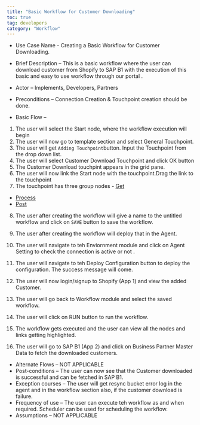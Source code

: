 ```yaml
---
title: "Basic Workflow for Customer Downloading"
toc: true
tag: developers
category: "Workflow"
---
```


* Use Case Name - Creating a Basic Workflow for Customer Downloading.

* Brief Description – This is a basic workflow where the user can download customer from Shopify to SAP B1 with the execution of this basic and easy to use workflow through our portal .
* Actor – Implements, Developers, Partners   
* Preconditions – Connection Creation & Touchpoint creation should be done. 
* Basic Flow –  
1. The user will select the Start node, where the workflow execution will begin
2. The user will now go to template section and select General Touchpoint.
3. The user will get `Adding Touchpoint`button. Input the Touchpoint from the drop down list.
4. The user will select Customer Download Touchpoint and click OK button
5. The Customer Download touchpint appears in the grid pane. 
6. The user will now link the Start node with the touchpoint.Drag the link to the touchpoint
7. The touchpoint has three group nodes - [Get](https://github.com/appseconnect/docs/blob/demo/_posts/Workflow-Management/Nodes-and-links/2018-08-19-working-with-get.md#title-get-nodetoc-truetag-developerscategory-workflowauthor-abhishek-sur)
* [Process](https://github.com/appseconnect/docs/blob/demo/_posts/Workflow-Management/Nodes-and-links/2018-08-20-working-with-process.md#title-process-nodetoc-truetag-developerscategory-workflow)
* [Post](https://github.com/appseconnect/docs/blob/demo/_posts/Workflow-Management/Nodes-and-links/2018-08-21-working-with-post.md#title-post-nodetoc-truetag-developerscategory-workflow)

8. The user after creating the workflow will give a name to the untitled workflow and click on `SAVE` button to save the workflow.

9. The user after creating the workflow will deploy that in the Agent.

10. The user will navigate to teh Enviornment module and click on Agent Setting to check the connection is active or not .

11. The user will navigate to teh Deploy Configuration button to deploy the configuration. The success message will come.

12. The user will now login/signup to Shopify (App 1) and view the added Customer.

13. The user will go back to Workflow module and select the saved workflow.

14. The user will click on RUN button to run the workflow.

15. The workflow gets executed and the user can view all the nodes and links getting highlighted.

16.  The user will go to SAP B1 (App 2) and click on Business Partner Master Data to fetch the downloaded customers. 


* Alternate Flows – NOT APPLICABLE 
* Post-conditions – The user can now see that the Customer downloaded is successful and can be fetched in SAP B1. 
* Exception courses –  The user will get resync bucket error log in the agent and in the workflow section also, if the customer download is failure.
* Frequency of use  – The user can execute teh workflow as and when required. Scheduler can be used for scheduling the workflow.
* Assumptions – NOT APPLICABLE 



